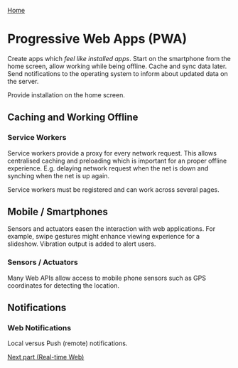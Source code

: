 [Home](../README.md)

# Progressive Web Apps (PWA)

Create apps which *feel like installed apps*. Start on the smartphone from the home screen, allow working while being offline. Cache and sync data later. Send notifications to the operating system to inform about updated data on the server.  

Provide installation on the home screen.

## Caching and Working Offline 

### Service Workers

Service workers provide a proxy for every network request. This allows centralised caching and preloading which is important for an proper offline experience. E.g. delaying network request when the net is down and synching when the net is up again.

Service workers must be registered and can work across several pages.

## Mobile / Smartphones

Sensors and actuators easen the interaction with web applications. For example, swipe gestures might enhance viewing experience for a slideshow. Vibration output is added to alert users.

### Sensors / Actuators

Many Web APIs allow access to mobile phone sensors such as GPS coordinates for detecting the location. 

## Notifications

### Web Notifications

Local versus Push (remote) notifications.

[Next part (Real-time Web)](../Part-11-RealTimeWeb/study-material--rtw.md)